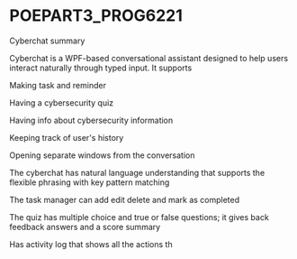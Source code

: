 # POEPART3_PROG6221
Cyberchat summary  

Cyberchat is a WPF-based conversational assistant designed to help users interact naturally through typed input. It supports 

Making task and reminder 

Having a cybersecurity quiz 

Having info about cybersecurity information  

Keeping track of user's history  

Opening separate windows from the conversation  

 

The cyberchat has natural language understanding that supports the flexible phrasing with key pattern matching  

The task manager can add edit delete and mark as completed  

The quiz has multiple choice and true or false questions; it gives back feedback answers and a score summary 

Has activity log that shows all the actions th
